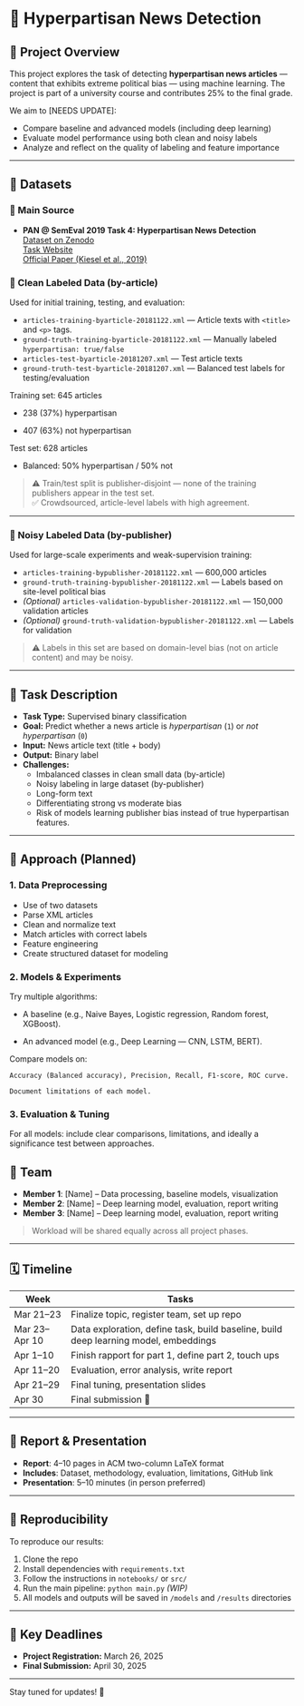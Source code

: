 # 📰 Hyperpartisan News Detection

## 📌 Project Overview

This project explores the task of detecting **hyperpartisan news articles** — content that exhibits extreme political bias — using machine learning. The project is part of a university course and contributes 25% to the final grade.

We aim to [NEEDS UPDATE]:
- Compare baseline and advanced models (including deep learning)
- Evaluate model performance using both clean and noisy labels
- Analyze and reflect on the quality of labeling and feature importance

---

## 📂 Datasets

### 🔗 Main Source

- **PAN @ SemEval 2019 Task 4: Hyperpartisan News Detection**  
  [Dataset on Zenodo](https://doi.org/10.5281/zenodo.1489920)  
  [Task Website](https://webis.de/data/pan-semeval-hyperpartisan-news-detection-19.html)  
  [Official Paper (Kiesel et al., 2019)](https://downloads.webis.de/publications/papers/kiesel_2019c.pdf)

### 📁 Clean Labeled Data (by-article)

Used for initial training, testing, and evaluation:

- `articles-training-byarticle-20181122.xml` — Article texts with `<title>` and `<p>` tags. 
- `ground-truth-training-byarticle-20181122.xml` — Manually labeled `hyperpartisan: true/false`
- `articles-test-byarticle-20181207.xml` — Test article texts
- `ground-truth-test-byarticle-20181207.xml` — Balanced test labels for testing/evaluation

Training set: 645 articles

   - 238 (37%) hyperpartisan

   - 407 (63%) not hyperpartisan

Test set: 628 articles

   - Balanced: 50% hyperpartisan / 50% not

> ⚠️ Train/test split is publisher-disjoint — none of the training publishers appear in the test set.  
✅ Crowdsourced, article-level labels with high agreement.

---

### 📁 Noisy Labeled Data (by-publisher)

Used for large-scale experiments and weak-supervision training:

- `articles-training-bypublisher-20181122.xml` — 600,000 articles
- `ground-truth-training-bypublisher-20181122.xml` — Labels based on site-level political bias
- *(Optional)* `articles-validation-bypublisher-20181122.xml` — 150,000 validation articles
- *(Optional)* `ground-truth-validation-bypublisher-20181122.xml` — Labels for validation

> ⚠️ Labels in this set are based on domain-level bias (not on article content) and may be noisy.

---

## 🎯 Task Description

- **Task Type:** Supervised binary classification
- **Goal:** Predict whether a news article is *hyperpartisan* (`1`) or *not hyperpartisan* (`0`)
- **Input:** News article text (title + body)
- **Output:** Binary label
- **Challenges:**
  - Imbalanced classes in clean small data (by-article)
  - Noisy labeling in large dataset (by-publisher)
  - Long-form text
  - Differentiating strong vs moderate bias
  - Risk of models learning publisher bias instead of true hyperpartisan features.

---

## 🧠 Approach (Planned)

### 1. **Data Preprocessing**
- Use of two datasets
- Parse XML articles
- Clean and normalize text
- Match articles with correct labels
- Feature engineering 
- Create structured dataset for modeling
  
### 2. **Models & Experiments**
Try multiple algorithms:

  -  A baseline (e.g., Naive Bayes, Logistic regression, Random forest, XGBoost).

  -  An advanced model (e.g., Deep Learning — CNN, LSTM, BERT).

Compare models on:

    Accuracy (Balanced accuracy), Precision, Recall, F1-score, ROC curve.

    Document limitations of each model.

### 3. **Evaluation & Tuning**

  For all models: include clear comparisons, limitations, and ideally a significance test between approaches.

## 👥 Team

- **Member 1**: [Name] – Data processing, baseline models, visualization
- **Member 2**: [Name] – Deep learning model, evaluation, report writing
- **Member 3**: [Name] – Deep learning model, evaluation, report writing

> Workload will be shared equally across all project phases.

---

## 🗓️ Timeline

| Week | Tasks |
|------|-------|
| Mar 21–23 | Finalize topic, register team, set up repo |
| Mar 23– Apr 10 | Data exploration, define task, build baseline, build deep learning model, embeddings |
| Apr 1–10  | Finish rapport for part 1, define part 2, touch ups |
| Apr 11–20 | Evaluation, error analysis, write report |
| Apr 21–29 | Final tuning, presentation slides |
| Apr 30    | Final submission 🎉 |

---

## 📝 Report & Presentation

- **Report**: 4–10 pages in ACM two-column LaTeX format  
- **Includes**: Dataset, methodology, evaluation, limitations, GitHub link
- **Presentation**: 5–10 minutes (in person preferred)

---

## 🔁 Reproducibility

To reproduce our results:

1. Clone the repo  
2. Install dependencies with `requirements.txt`  
3. Follow the instructions in `notebooks/` or `src/`  
4. Run the main pipeline: `python main.py` *(WIP)*  
5. All models and outputs will be saved in `/models` and `/results` directories

---

## 📅 Key Deadlines

- **Project Registration:** March 26, 2025
- **Final Submission:** April 30, 2025

---

Stay tuned for updates! 🚀
